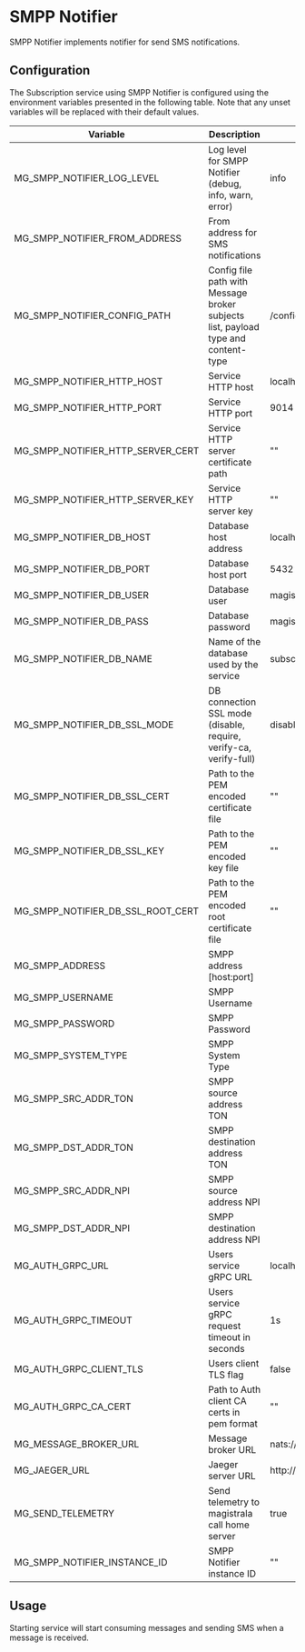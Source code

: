 # SMPP Notifier

SMPP Notifier implements notifier for send SMS notifications.

## Configuration

The Subscription service using SMPP Notifier is configured using the environment variables presented in the
following table. Note that any unset variables will be replaced with their
default values.

| Variable                          | Description                                                                       | Default                        |
| --------------------------------- | --------------------------------------------------------------------------------- | ------------------------------ |
| MG_SMPP_NOTIFIER_LOG_LEVEL        | Log level for SMPP Notifier (debug, info, warn, error)                            | info                           |
| MG_SMPP_NOTIFIER_FROM_ADDRESS     | From address for SMS notifications                                                |                                |
| MG_SMPP_NOTIFIER_CONFIG_PATH      | Config file path with Message broker subjects list, payload type and content-type | /config.toml                   |
| MG_SMPP_NOTIFIER_HTTP_HOST        | Service HTTP host                                                                 | localhost                      |
| MG_SMPP_NOTIFIER_HTTP_PORT        | Service HTTP port                                                                 | 9014                           |
| MG_SMPP_NOTIFIER_HTTP_SERVER_CERT | Service HTTP server certificate path                                              | ""                             |
| MG_SMPP_NOTIFIER_HTTP_SERVER_KEY  | Service HTTP server key                                                           | ""                             |
| MG_SMPP_NOTIFIER_DB_HOST          | Database host address                                                             | localhost                      |
| MG_SMPP_NOTIFIER_DB_PORT          | Database host port                                                                | 5432                           |
| MG_SMPP_NOTIFIER_DB_USER          | Database user                                                                     | magistrala                     |
| MG_SMPP_NOTIFIER_DB_PASS          | Database password                                                                 | magistrala                     |
| MG_SMPP_NOTIFIER_DB_NAME          | Name of the database used by the service                                          | subscriptions                  |
| MG_SMPP_NOTIFIER_DB_SSL_MODE      | DB connection SSL mode (disable, require, verify-ca, verify-full)                 | disable                        |
| MG_SMPP_NOTIFIER_DB_SSL_CERT      | Path to the PEM encoded certificate file                                          | ""                             |
| MG_SMPP_NOTIFIER_DB_SSL_KEY       | Path to the PEM encoded key file                                                  | ""                             |
| MG_SMPP_NOTIFIER_DB_SSL_ROOT_CERT | Path to the PEM encoded root certificate file                                     | ""                             |
| MG_SMPP_ADDRESS                   | SMPP address [host:port]                                                          |                                |
| MG_SMPP_USERNAME                  | SMPP Username                                                                     |                                |
| MG_SMPP_PASSWORD                  | SMPP Password                                                                     |                                |
| MG_SMPP_SYSTEM_TYPE               | SMPP System Type                                                                  |                                |
| MG_SMPP_SRC_ADDR_TON              | SMPP source address TON                                                           |                                |
| MG_SMPP_DST_ADDR_TON              | SMPP destination address TON                                                      |                                |
| MG_SMPP_SRC_ADDR_NPI              | SMPP source address NPI                                                           |                                |
| MG_SMPP_DST_ADDR_NPI              | SMPP destination address NPI                                                      |                                |
| MG_AUTH_GRPC_URL                  | Users service gRPC URL                                                            | localhost:7001                 |
| MG_AUTH_GRPC_TIMEOUT              | Users service gRPC request timeout in seconds                                     | 1s                             |
| MG_AUTH_GRPC_CLIENT_TLS           | Users client TLS flag                                                             | false                          |
| MG_AUTH_GRPC_CA_CERT              | Path to Auth client CA certs in pem format                                        | ""                             |
| MG_MESSAGE_BROKER_URL             | Message broker URL                                                                | nats://127.0.0.1:4222          |
| MG_JAEGER_URL                     | Jaeger server URL                                                                 | http://jaeger:14268/api/traces |
| MG_SEND_TELEMETRY                 | Send telemetry to magistrala call home server                                     | true                           |
| MG_SMPP_NOTIFIER_INSTANCE_ID      | SMPP Notifier instance ID                                                         | ""                             |

## Usage

Starting service will start consuming messages and sending SMS when a message is received.

[doc]: http://mainflux.readthedocs.io
